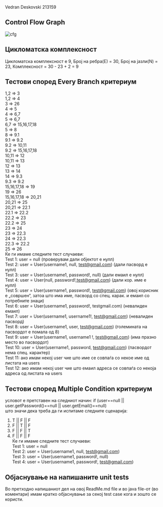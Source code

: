 Vedran Deskovski 213159

## Control Flow Graph
![cfg](https://github.com/Vedran-D/SI_2023_lab2_213159/assets/61386261/b52ef8bf-85c7-4303-aa34-cf5d88c77113)
## Цикломатска комплексност

Цикломатска комплексност е 9, 
Број на ребра(Е) = 30, 
Број на јазли(N) = 23, 
Комплексност = 30 - 23 + 2 = 9

## Тестови според Every Branch критериум<br>
1,2 => 3<br>
1,2 => 4<br>
3 => 26<br>
4 => 5<br>
4 => 6,7<br>
5 => 6,7<br>
6,7 => 15,16,17,18<br>
5 => 8<br>
8 => 9.1<br>
9.1 => 9.2<br>
9.2 => 10,11<br>
9.2 => 15,16,17,18<br>
10,11 => 12<br>
10,11 => 13<br>
12 => 13<br>
13 => 14<br>
14 => 9.3<br>
9.3 => 9.2<br>
15,16,17,18 => 19<br>
19 => 26<br>
15,16,17,18 => 20,21<br>
20,21 => 25<br>
20,21 => 22.1<br>
22.1 => 22.2<br>
22.2 => 23<br>
22.2 => 25<br>
23 => 24<br>
23 => 22.3<br>
24 => 22.3<br>
22.3 => 22.2<br>
25 => 26<br>
Ќе ги имаме следните тест случаеви:<br>
Test 1: user = null (проверувам дали објектот е нулл)<br>
Test 2: user = User(username1, null, test@gmail.com) (дали пасворд е нулл)<br>
Test 3: user = User(username1, password!, null) (дали емаил е нулл)<br>
Test 4: user = User(null, password!,test@gmail.com) (дали кор. име е нулл)<br>
Test 5: user = User(username1, password!, test@gmail.com) (овој корисник е „совршен“, затоа што има име, пасворд со спец. карак. и емаил со потребните знаци)<br>
Test 6: user = User(username1, password!, testgmail.com) (невалиден емаил)<br>
Test 7: user = User(username1, username1!, test@gmail.com) (невалиден пасворд)<br>
Test 8: user = User(username1, user, test@gmail.com) (големината на пасвордот е помала од 8)<br>
Test 9: user = User(username1, username1 !, test@gmail.com) (има празно место во пасвордот)<br>
Test 10: user = User(username1, password, test@gmail.com) (пасвордот нема спец. карактер)<br>
Test 11: ако имам некој user чие што име се совпаѓа со некое име од листата на users<br>
Test 12: ако имам некој user чие што емаил адреса се совпаѓа со некоја адреса од листата на users<br>

## Тестови според Multiple Condition критериум<br>
условот е претставен на следниот начин: if (user==null || user.getPassword()==null || user.getEmail()==null)<br>
што значи дека треба да ги испитаме следните сценарија:<br>
1. T || F || F<br>
2. F || T || F<br>
3. F || F || T<br>
4. F || F || F<br>
Ќе ги имаме следните тест случаеви:<br>
Test 1: user = null<br>
Test 2: user = User(username1, null, test@gmail.com)<br>
Test 3: user = User(username1, password!, null)<br>
Test 4: user = User(username1, password!, test@gmail.com)<br>

## Објаснување на напишаните unit tests<br>
Во претходно напишаниот дел на овој ReadMe.md file и во java file-от (во коментари) имам кратко објаснување за секој test case кога и зошто се користи.
